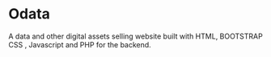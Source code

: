 # Odata
 A data and other digital assets selling website built with HTML, BOOTSTRAP CSS , Javascript and PHP for the backend.
